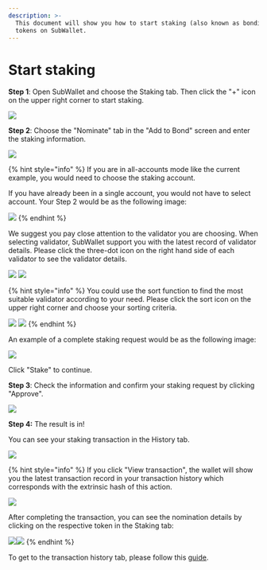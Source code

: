 ```yaml
---
description: >-
  This document will show you how to start staking (also known as bonding)
  tokens on SubWallet.
---
```


# Start staking

**Step 1**: Open SubWallet and choose the Staking tab. Then click the "+" icon on the upper right corner to start staking.&#x20;

![](<../../../.gitbook/assets/image (59) (1) (1) (1) (1).png>)



**Step 2**: Choose the "Nominate" tab in the "Add to Bond" screen and enter the staking information.&#x20;

![](<../../../.gitbook/assets/image (166) (1).png>)

{% hint style="info" %}
If you are in all-accounts mode like the current example, you would need to choose the staking account.&#x20;

If you have already been in a single account, you would not have to select account. Your Step 2 would be as the following image:

![](<../../../.gitbook/assets/image (155) (1) (1) (1).png>)
{% endhint %}

We suggest you pay close attention to the validator you are choosing. When selecting validator, SubWallet support you with the latest record of validator details. Please click the three-dot icon on the right hand side of each validator to see the validator details.

![](<../../../.gitbook/assets/image (387).png>) ![](<../../../.gitbook/assets/image (388).png>)

{% hint style="info" %}
You could use the sort function to find the most suitable validator according to your need. Please click the sort icon on the upper right corner and choose your sorting criteria.&#x20;

![](<../../../.gitbook/assets/image (167) (1).png>) ![](<../../../.gitbook/assets/image (390).png>)
{% endhint %}

An example of a complete staking request would be as the following image:

![](<../../../.gitbook/assets/image (154) (2).png>)

Click "Stake" to continue.



**Step 3**: Check the information and confirm your staking request by clicking "Approve".&#x20;

![](<../../../.gitbook/assets/image (164) (1) (2) (1).png>)



**Step 4:** The result is in!

You can see your staking transaction in the History tab.

![](<../../../.gitbook/assets/image (172) (2).png>)

{% hint style="info" %}
If you click "View transaction", the wallet will show you the latest transaction record in your transaction history which corresponds with the extrinsic hash of this action.&#x20;

![](<../../../.gitbook/assets/image (393).png>)

After completing the transaction, you can see the nomination details by clicking on the respective token in the Staking tab:

![](<../../../.gitbook/assets/image (73) (1) (1) (1).png>)![](<../../../.gitbook/assets/image (74) (1) (1) (1).png>)
{% endhint %}

To get to the transaction history tab, please follow this [guide](../../view-transaction-history.md).

